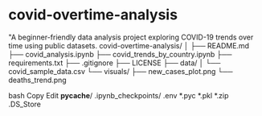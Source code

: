# covid-overtime-analysis
 "A beginner-friendly data analysis project exploring COVID-19 trends over time using public datasets.
covid-overtime-analysis/
│
├── README.md
├── covid_analysis.ipynb
├── covid_trends_by_country.ipynb
├── requirements.txt
├── .gitignore
├── LICENSE
├── data/
│   └── covid_sample_data.csv
└── visuals/
    ├── new_cases_plot.png
    └── deaths_trend.png

bash
Copy
Edit
__pycache__/
.ipynb_checkpoints/
.env
*.pyc
*.pkl
*.zip
.DS_Store
